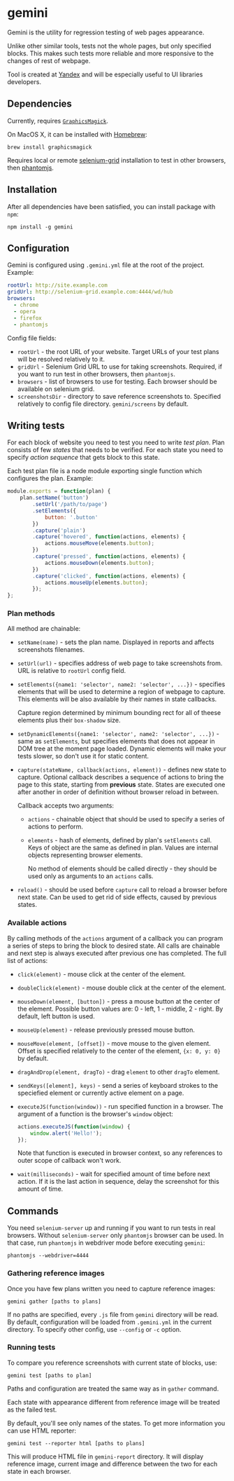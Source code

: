 gemini
=======

Gemini is the utility for regression testing of web pages appearance.

Unlike other similar tools, tests not the whole pages, but
only specified blocks. This makes such tests more reliable and
more responsive to the changes of rest of webpage.

Tool is created at [Yandex](http://www.yandex.com/) and will be especially
useful to UI libraries developers.

## Dependencies

Currently, requires [`GraphicsMagick`](http://www.graphicsmagick.org/).

On MacOS X, it can be installed with [Homebrew](http://brew.sh/):

```
brew install graphicsmagick
```

Requires local or remote [selenium-grid](https://code.google.com/p/selenium/wiki/Grid2)
installation to test in other browsers, then [phantomjs](http://phantomjs.org/).

## Installation

After all dependencies have been satisfied, you can install package with `npm`:

```
npm install -g gemini
```

## Configuration

Gemini is configured using `.gemini.yml` file at the root of the project.
Example:

```yaml
rootUrl: http://site.example.com
gridUrl: http://selenium-grid.example.com:4444/wd/hub
browsers:
  - chrome
  - opera
  - firefox
  - phantomjs
```

Config file fields:

* `rootUrl` - the root URL of your website. Target URLs of your test plans will
be resolved relatively to it.
* `gridUrl` - Selenium Grid URL to use for taking screenshots. Required, if
you want to run test in other browsers, then `phantomjs`.
* `browsers` - list of browsers to use for testing. Each browser should be available
on selenium grid.
* `screenshotsDir` - directory to save reference screenshots to. Specified
relatively to config file directory. `gemini/screens` by default.

## Writing tests

For each block of website you need to test you need to write *test plan*. Plan
consists of few *states* that needs to be verified. For each state you need to
specify *action sequence* that gets block to this state.

Each test plan file is a node module exporting single function which
configures the plan. Example:

```javascript
module.exports = function(plan) {
    plan.setName('button')
        .setUrl('/path/to/page')
        .setElements({
            button: '.button'
        })
        .capture('plain')
        .capture('hovered', function(actions, elements) {
            actions.mouseMove(elements.button);
        })
        .capture('pressed', function(actions, elements) {
            actions.mouseDown(elements.button);
        })
        .capture('clicked', function(actions, elements) {
            actions.mouseUp(elements.button);
        });
};
```

### Plan methods

All method are chainable:

* `setName(name)` - sets the plan name. Displayed in reports and affects
  screenshots filenames.
* `setUrl(url)` - specifies address of web page to take screenshots from.
  URL is relative to `rootUrl` config field.
* `setElements({name1: 'selector', name2: 'selector', ...})` - specifies elements
  that will be used to determine a region of webpage to capture. This elements
  will be also available by their names in state callbacks.
  
  Capture region determined by minimum bounding rect for all
  of theese elements plus their `box-shadow` size.

* `setDynamicElements({name1: 'selector', name2: 'selector', ...})` - same as
  `setElements`, but specifies elements that does not appear in DOM tree
  at the moment page loaded. Dynamic elements will make your tests slower, so
  don't use it for static content.

* `capture(stateName, callback(actions, element))` - defines new state to capture.
  Optional callback describes a sequence of actions to bring the page to this state,
  starting from **previous** state. States are executed one after another in order
  of definition without browser reload in between.

  Callback accepts two arguments:
   * `actions` - chainable object that should be used to specify a
      series of actions to perform.
   * `elements` - hash of elements, defined by plan's `setElements` call.
      Keys of object are the same as defined in plan. Values are internal
      objects representing browser elements.
      
      No method of elements should be called directly - they should be
      used only as arguments to an `actions` calls.

* `reload()` - should be used before `capture` call to reload a browser before
  next state. Can be used to get rid of side effects, caused by previous states.

### Available actions

By calling methods of the `actions` argument of a callback you can program
a series of steps to bring the block to desired state. All calls are chainable
and next step is always executed after previous one has completed. The
full list of actions:

* `click(element)` - mouse click at the center of the element.
* `doubleClick(element)` - mouse double click at the center of the element.
* `mouseDown(element, [button])` - press a mouse button at the center of the element. 
  Possible button values are: 0 - left, 1 - middle, 2 - right. By default, left button is used.
* `mouseUp(element)` - release previously pressed mouse button.
* `mouseMove(element, [offset])` - move mouse to the given element. Offset is specified relatively
  to the center of the element, `{x: 0, y: 0}` by default.
* `dragAndDrop(element, dragTo)` - drag `element` to other `dragTo` element.
* `sendKeys([element], keys)` - send a series of keyboard strokes to the speciefied element or
   currently active element on a page.
* `executeJS(function(window))` - run specified function in a browser. The argument of a function
   is the browser's `window` object:

   ```javascript
   actions.executeJS(function(window) {
       window.alert('Hello!');
   });
   ```

   Note that function is executed in browser context, so any references to outer scope of callback won't work.

* `wait(milliseconds)` - wait for specified amount of time before next action. If it is the last action in
sequence, delay the screenshot for this amount of time.

## Commands

You need `selenium-server` up and running if you want to run tests in real browsers.
Without `selenium-server` only `phantomjs` browser can be used. In that case, run
`phantomjs` in webdriver mode before executing `gemini`:

```
phantomjs --webdriver=4444
```

### Gathering reference images

Once you have few plans written you need to capture reference images:

```
gemini gather [paths to plans]
```

If no paths are specified, every `.js` file from `gemini` directory will be read.
By default, configuration will be loaded from `.gemini.yml` in the current directory.
To specify other config, use `--config` or `-c` option.

### Running tests

To compare you reference screenshots with current state of blocks, use:

```
gemini test [paths to plan]
```

Paths and configuration are treated the same way as in `gather` command.

Each state with appearance different from reference image will be treated 
as the failed test.

By default, you'll see only names of the states. To get more information
you can use HTML reporter:

`gemini test --reporter html [paths to plans]`

This will produce HTML file in `gemini-report` directory. It will
display reference image, current image and difference between the two
for each state in each browser.
